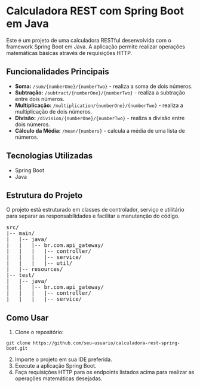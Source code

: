 <!DOCTYPE html>
<html lang="en">
<head>
    <meta charset="UTF-8">
    <meta name="viewport" content="width=device-width, initial-scale=1.0">
    <title>Calculadora REST com Spring Boot em Java</title>
</head>
<body>

<h1>Calculadora REST com Spring Boot em Java</h1>

<p>Este é um projeto de uma calculadora RESTful desenvolvida com o framework Spring Boot em Java. A aplicação permite realizar operações matemáticas básicas através de requisições HTTP.</p>

<h2>Funcionalidades Principais</h2>

<ul>
    <li><strong>Soma:</strong> <code>/sum/{numberOne}/{numberTwo}</code> - realiza a soma de dois números.</li>
    <li><strong>Subtração:</strong> <code>/subtract/{numberOne}/{numberTwo}</code> - realiza a subtração entre dois números.</li>
    <li><strong>Multiplicação:</strong> <code>/multiplication/{numberOne}/{numberTwo}</code> - realiza a multiplicação de dois números.</li>
    <li><strong>Divisão:</strong> <code>/division/{numberOne}/{numberTwo}</code> - realiza a divisão entre dois números.</li>
    <li><strong>Cálculo da Média:</strong> <code>/mean/{numbers}</code> - calcula a média de uma lista de números.</li>
</ul>

<h2>Tecnologias Utilizadas</h2>

<ul>
    <li>Spring Boot</li>
    <li>Java</li>
</ul>

<h2>Estrutura do Projeto</h2>

<p>O projeto está estruturado em classes de controlador, serviço e utilitário para separar as responsabilidades e facilitar a manutenção do código.</p>

<pre>
src/
|-- main/
|   |-- java/
|   |   |-- br.com.api_gateway/
|   |   |   |-- controller/
|   |   |   |-- service/
|   |   |   |-- util/
|   |-- resources/
|-- test/
|   |-- java/
|   |   |-- br.com.api_gateway/
|   |   |   |-- controller/
|   |   |   |-- service/
</pre>

<h2>Como Usar</h2>

<ol>
    <li>Clone o repositório:</li>
</ol>

<pre>
<code>git clone https://github.com/seu-usuario/calculadora-rest-spring-boot.git</code>
</pre>

<ol start="2">
    <li>Importe o projeto em sua IDE preferida.</li>
    <li>Execute a aplicação Spring Boot.</li>
    <li>Faça requisições HTTP para os endpoints listados acima para realizar as operações matemáticas desejadas.</li>
</ol>


</body>
</html>
